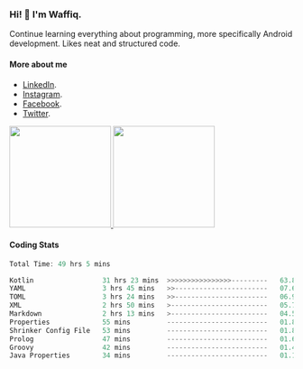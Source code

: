 ### Hi! 👋 I'm Waffiq.

Continue learning everything about programming, more specifically Android development. Likes neat and structured code.

#### More about me 
- [LinkedIn](https://www.linkedin.com/in/waffiqaziz/).
- [Instagram](https://www.instagram.com/waffiqaziz/).
- [Facebook](https://web.facebook.com/WaffiqAziz/).
- [Twitter](https://twitter.com/AzizWaffiq).

<p align="left">
<a href="https://github.com/waffiqaziz">
  <img height="180em" src="https://github-readme-stats-eight-theta.vercel.app/api?username=waffiqaziz&show_icons=true&theme=algolia&include_all_commits=true&count_private=true"/>
  <img height="180em" src="https://github-readme-stats-eight-theta.vercel.app/api/top-langs/?username=waffiqaziz&layout=compact&langs_count=8&theme=algolia"/>
</a>
</p>

#### Coding Stats
<!--START_SECTION:waka-->

```rust
Total Time: 49 hrs 5 mins

Kotlin                 31 hrs 23 mins  >>>>>>>>>>>>>>>>---------   63.87 %
YAML                   3 hrs 45 mins   >>-----------------------   07.63 %
TOML                   3 hrs 24 mins   >>-----------------------   06.93 %
XML                    2 hrs 50 mins   >------------------------   05.77 %
Markdown               2 hrs 13 mins   >------------------------   04.52 %
Properties             55 mins         -------------------------   01.89 %
Shrinker Config File   53 mins         -------------------------   01.82 %
Prolog                 47 mins         -------------------------   01.61 %
Groovy                 42 mins         -------------------------   01.46 %
Java Properties        34 mins         -------------------------   01.16 %
```

<!--END_SECTION:waka-->
